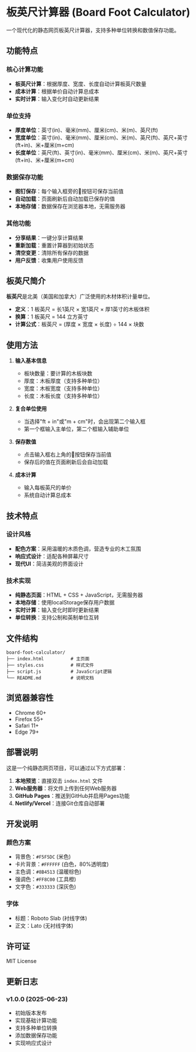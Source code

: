 # 板英尺计算器 (Board Foot Calculator)

一个现代化的静态网页板英尺计算器，支持多种单位转换和数值保存功能。

## 功能特点

### 核心计算功能
- **板英尺计算**：根据厚度、宽度、长度自动计算板英尺数量
- **成本计算**：根据单价自动计算总成本
- **实时计算**：输入变化时自动更新结果

### 单位支持
- **厚度单位**：英寸(in)、毫米(mm)、厘米(cm)、米(m)、英尺(ft)
- **宽度单位**：英寸(in)、毫米(mm)、厘米(cm)、米(m)、英尺(ft)、英尺+英寸(ft+in)、米+厘米(m+cm)
- **长度单位**：英尺(ft)、英寸(in)、毫米(mm)、厘米(cm)、米(m)、英尺+英寸(ft+in)、米+厘米(m+cm)

### 数据保存功能
- **图钉保存**：每个输入框旁的📌按钮可保存当前值
- **自动加载**：页面刷新后自动加载已保存的值
- **本地存储**：数据保存在浏览器本地，无需服务器

### 其他功能
- **分享结果**：一键分享计算结果
- **重新加载**：重置计算器到初始状态
- **清空变更**：清除所有保存的数据
- **用户反馈**：收集用户使用反馈

## 板英尺简介

**板英尺**是北美（美国和加拿大）广泛使用的木材体积计量单位。

- **定义**：1 板英尺 = 长1英尺 × 宽1英尺 × 厚1英寸的木板体积
- **换算**：1 板英尺 = 144 立方英寸
- **计算公式**：板英尺 = (厚度 × 宽度 × 长度) ÷ 144 × 块数

## 使用方法

1. **输入基本信息**
   - 板块数量：要计算的木板块数
   - 厚度：木板厚度（支持多种单位）
   - 宽度：木板宽度（支持多种单位）
   - 长度：木板长度（支持多种单位）

2. **复合单位使用**
   - 当选择"ft + in"或"m + cm"时，会出现第二个输入框
   - 第一个框输入主单位，第二个框输入辅助单位

3. **保存数值**
   - 点击输入框右上角的📌按钮保存当前值
   - 保存后的值在页面刷新后会自动加载

4. **成本计算**
   - 输入每板英尺的单价
   - 系统自动计算总成本

## 技术特点

### 设计风格
- **配色方案**：采用温暖的木质色调，营造专业的木工氛围
- **响应式设计**：适配各种屏幕尺寸
- **现代UI**：简洁美观的界面设计

### 技术实现
- **纯静态页面**：HTML + CSS + JavaScript，无需服务器
- **本地存储**：使用localStorage保存用户数据
- **实时计算**：输入变化时即时更新结果
- **单位转换**：支持公制和英制单位互转

## 文件结构

```
board-foot-calculator/
├── index.html          # 主页面
├── styles.css          # 样式文件
├── script.js           # JavaScript逻辑
└── README.md           # 说明文档
```

## 浏览器兼容性

- Chrome 60+
- Firefox 55+
- Safari 11+
- Edge 79+

## 部署说明

这是一个纯静态网页项目，可以通过以下方式部署：

1. **本地预览**：直接双击 `index.html` 文件
2. **Web服务器**：将文件上传到任何Web服务器
3. **GitHub Pages**：推送到GitHub并启用Pages功能
4. **Netlify/Vercel**：连接Git仓库自动部署

## 开发说明

### 颜色方案
- 背景色：`#F5F5DC` (米色)
- 卡片背景：`#FFFFFF` (白色，80%透明度)
- 主色调：`#8B4513` (温暖棕色)
- 强调色：`#FF8C00` (工具橙)
- 文字色：`#333333` (深灰色)

### 字体
- 标题：Roboto Slab (衬线字体)
- 正文：Lato (无衬线字体)

## 许可证

MIT License

## 更新日志

### v1.0.0 (2025-06-23)
- 初始版本发布
- 实现基础计算功能
- 支持多种单位转换
- 添加数据保存功能
- 实现响应式设计

